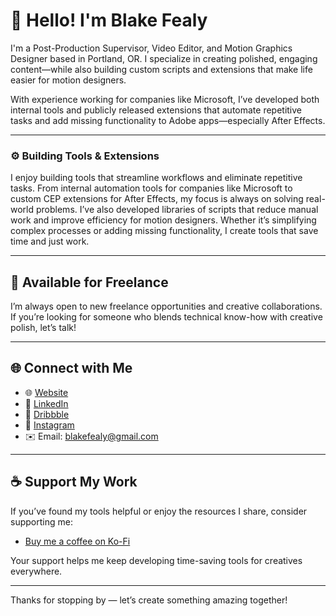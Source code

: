 # 👋 Hello! I'm Blake Fealy

I'm a Post-Production Supervisor, Video Editor, and Motion Graphics Designer based in Portland, OR. I specialize in creating polished, engaging content—while also building custom scripts and extensions that make life easier for motion designers.

With experience working for companies like Microsoft, I’ve developed both internal tools and publicly released extensions that automate repetitive tasks and add missing functionality to Adobe apps—especially After Effects.

---

### ⚙️ Building Tools & Extensions

I enjoy building tools that streamline workflows and eliminate repetitive tasks. From internal automation tools for companies like Microsoft to custom CEP extensions for After Effects, my focus is always on solving real-world problems. I’ve also developed libraries of scripts that reduce manual work and improve efficiency for motion designers. Whether it’s simplifying complex processes or adding missing functionality, I create tools that save time and just work.

---

## 💼 Available for Freelance

I’m always open to new freelance opportunities and creative collaborations. If you’re looking for someone who blends technical know-how with creative polish, let’s talk!

---

## 🌐 Connect with Me

- 🌐 [Website](https://www.blakefealy.com)  
- 💼 [LinkedIn](https://www.linkedin.com/in/blakefealy)  
- 🎨 [Dribbble](https://www.dribbble.com/blakefealy)  
- 📸 [Instagram](https://www.instagram.com/blake.fealy)  
- ✉️ Email: [blakefealy@gmail.com](mailto:blakefealy@gmail.com)

---

## ☕ Support My Work

If you’ve found my tools helpful or enjoy the resources I share, consider supporting me:

- [Buy me a coffee on Ko-Fi](https://ko-fi.com/blakefealy)

Your support helps me keep developing time-saving tools for creatives everywhere.

---

Thanks for stopping by — let’s create something amazing together!
